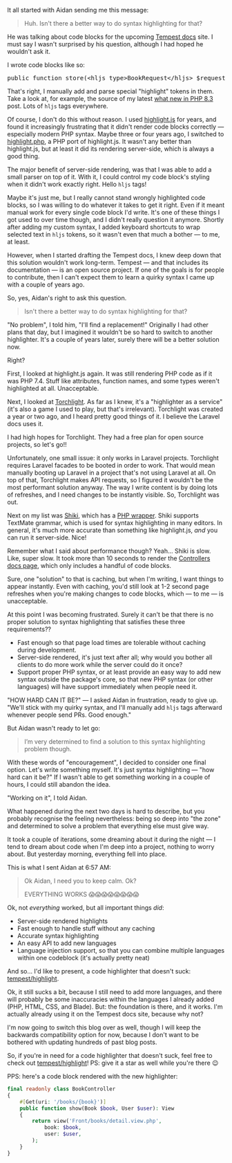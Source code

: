 It all started with Aidan sending me this message:

> Huh. Isn't there a better way to do syntax highlighting for that?

He was talking about code blocks for the upcoming [Tempest docs](https://tempest.stitcher.io/) site. I must say I wasn't surprised by his question, although I had hoped he wouldn't ask it. 

I wrote code blocks like so:

<pre>public function store(&lt;hljs type&gt;BookRequest&lt;/hljs&gt; $request)</pre>

That's right, I manually add and parse special "highlight" tokens in them. Take a look at, for example, the source of my latest [what new in PHP 8.3](https://github.com/brendt/stitcher.io/blob/master/src/content/blog/2023-03-17-new-in-php-83.md) post. Lots of `hljs` tags everywhere.

Of course, I don't do this without reason. I used [highlight.js](https://highlightjs.org/) for years, and found it increasingly frustrating that it didn't render code blocks correctly — especially modern PHP syntax. Maybe three or four years ago, I switched to [highlight.php](https://github.com/scrivo/highlight.php), a PHP port of highlight.js. It wasn't any better than highlight.js, but at least it did its rendering server-side, which is always a good thing.

The major benefit of server-side rendering, was that I was able to add a small parser on top of it. With it, I could control my code block's styling when it didn't work exactly right. Hello `hljs` tags!

Maybe it's just me, but I really cannot stand wrongly highlighted code blocks, so I was willing to do whatever it takes to get it right. Even if it meant manual work for every single code block I'd write. It's one of these things I got used to over time though, and I didn't really question it anymore. Shortly after adding my custom syntax, I added keyboard shortcuts to wrap selected text in `hljs` tokens, so it wasn't even that much a bother — to me, at least.

However, when I started drafting the Tempest docs, I knew deep down that this solution wouldn't work long-term. Tempest — and that includes its documentation — is an open source project. If one of the goals is for people to contribute, then I can't expect them to learn a quirky syntax I came up with a couple of years ago. 

So, yes, Aidan's right to ask this question.

> Isn't there a better way to do syntax highlighting for that?

"No problem", I told him, "I'll find a replacement!" Originally I had other plans that day, but I imagined it wouldn't be so hard to switch to another highlighter. It's a couple of years later, surely there will be a better solution now.

Right?

First, I looked at highlight.js again. It was still rendering PHP code as if it was PHP 7.4. Stuff like attributes, function names, and some types weren't highlighted at all. Unacceptable.

Next, I looked at [Torchlight](https://torchlight.dev/). As far as I knew, it's a "highlighter as a service" (it's also a game I used to play, but that's irrelevant). Torchlight was created a year or two ago, and I heard pretty good things of it. I believe the Laravel docs uses it. 

I had high hopes for Torchlight. They had a free plan for open source projects, so let's go!!

Unfortunately, one small issue: it only works in Laravel projects. Torchlight requires Laravel facades to be booted in order to work. That would mean manually booting up Laravel in a project that's not using Laravel at all. On top of that, Torchlight makes API requests, so I figured it wouldn't be the most performant solution anyway. The way I write content is by doing lots of refreshes, and I need changes to be instantly visible. So, Torchlight was out.

Next on my list was [Shiki](https://github.com/shikijs/shiki), which has a [PHP wrapper](https://github.com/spatie/shiki-php). Shiki supports TextMate grammar, which is used for syntax highlighting in many editors. In general, it's  much more accurate than something like highlight.js, _and_ you can run it server-side. Nice!

Remember what I said about performance though? Yeah… Shiki is slow. Like, super slow. It took more than 10 seconds to render the [Controllers docs page](https://tempest.stitcher.io/02-controllers), which only includes a handful of code blocks.

Sure, one "solution" to that is caching, but when I'm writing, I want things to appear instantly. Even with caching, you'd still look at 1-2 second page refreshes when you're making changes to code blocks, which — to me — is unacceptable. 

At this point I was becoming frustrated. Surely it can't be that there is no proper solution to syntax highlighting that satisfies these three requirements??

- Fast enough so that page load times are tolerable without caching during development.
- Server-side rendered, it's just text after all; why would you bother all clients to do more work while the server could do it once?
- Support proper PHP syntax, or at least provide an easy way to add new syntax outside the package's core, so that new PHP syntax (or other languages) will have support immediately when people need it.

"HOW HARD CAN IT BE?" — I asked Aidan in frustration, ready to give up. "We'll stick with my quirky syntax, and I'll manually add `hljs` tags afterward whenever people send PRs. Good enough." 

But Aidan wasn't ready to let go:

> I’m very determined to find a solution to this syntax highlighting problem though.

With these words of "encouragement", I decided to consider one final option. Let's write something myself. It's just syntax highlighting — "how hard can it be?" If I wasn't able to get something working in a couple of hours, I could still abandon the idea. 

"Working on it", I told Aidan.

What happened during the next two days is hard to describe, but you probably recognise the feeling nevertheless: being so deep into "the zone" and determined to solve a problem that everything else must give way.

It took a couple of iterations, some dreaming about it during the night — I tend to dream about code when I'm deep into a project, nothing to worry about. But yesterday morning, everything fell into place.

This is what I sent Aidan at 6:57 AM:

> Ok Aidan, I need you to keep calm. Ok?
> 
> EVERYTHING WORKS 😱😱😱😱😱😱😱😱

Ok, not _everything_ worked, but all important things _did_:

- Server-side rendered highlights
- Fast enough to handle stuff without any caching
- Accurate syntax highlighting
- An easy API to add new languages
- Language injection support, so that you can combine multiple languages within one codeblock (it's actually pretty neat)

And so… I'd like to present, a code highlighter that doesn't suck: [tempest/highlight](https://github.com/tempestphp/highlight). 

Ok, it still sucks a bit, because I still need to add more languages, and there will probably be some inaccuracies within the languages I already added (PHP, HTML, CSS, and Blade). But: the foundation is there, and it works. I'm actually already using it on the Tempest docs site, because why not?

I'm now going to switch this blog over as well, though I will keep the backwards compatibility option for now, because I don't want to be bothered with updating hundreds of past blog posts. 

So, if you're in need for a code highlighter that doesn't suck, feel free to check out [tempest/highlight](https://github.com/tempestphp/highlight)!
PS: give it a star as well while you're there 😉 

PPS: here's a code block rendered with the new highlighter:

```php
final readonly class BookController
{
    #[Get(uri: '/books/{book}')]
    public function show(Book $book, User $user): View
    {
        return view('Front/books/detail.view.php',
            book: $book,
            user: $user,
        );
    }
}
```
